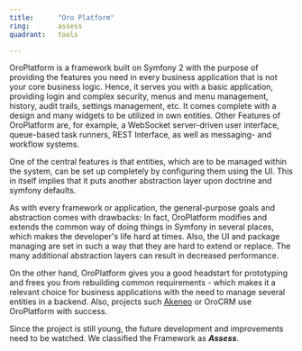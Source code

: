 ```yaml
---
title:      "Oro Platform"
ring:       assess
quadrant:   tools

---
```


OroPlatform is a framework built on Symfony 2 with the purpose of providing the features you need in every business application that is not your core business logic. Hence, it serves you with a basic application, providing login and complex security, menus and menu management, history, audit trails, settings management, etc. It comes complete with a design and many widgets to be utilized in own entities. Other Features of OroPlatform are, for example, a WebSocket server-driven user interface, queue-based task runners, REST Interface, as well as messaging- and workflow systems.

One of the central features is that entities, which are to be managed within the system, can be set up completely by configuring them using the UI. This in itself implies that it puts another abstraction layer upon doctrine and symfony defaults.

As with every framework or application, the general-purpose goals and abstraction comes with drawbacks: In fact, OroPlatform modifies and extends the common way of doing things in Symfony in several places, which makes the developer's life hard at times. Also, the UI and package managing are set in such a way that they are hard to extend or replace. The many additional abstraction layers can result in decreased performance.

On the other hand, OroPlatform gives you a good headstart for prototyping and frees you from rebuilding common requirements - which makes it a relevant choice for business applications with the need to manage several entities in a backend. Also, projects such [Akeneo](/tools/akeneo.html) or OroCRM use OroPlatform with success.

Since the project is still young, the future development and improvements need to be watched. We classified the Framework as ***Assess***.
